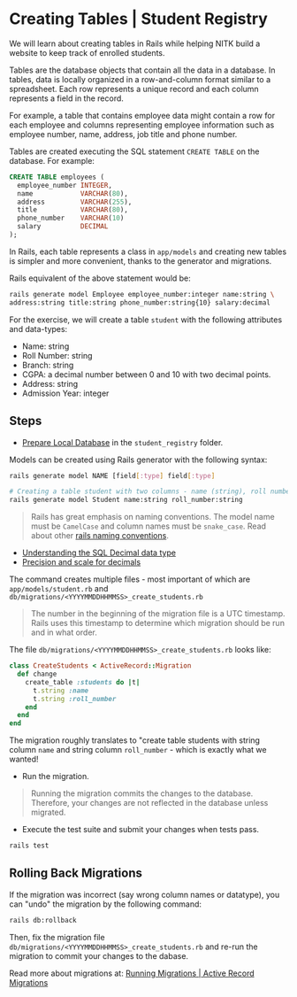 # Creating Tables | Student Registry

We will learn about creating tables in Rails while helping NITK build a
website to keep track of enrolled students.

Tables are the database objects that contain all the data in a database.
In tables, data is locally organized in a row-and-column format similar
to a spreadsheet. Each row represents a unique record and each column
represents a field in the record.

For example, a table that contains employee data might contain a row for
each employee and columns representing employee information such as
employee number, name, address, job title and phone number.

Tables are created executing the SQL statement `CREATE TABLE` on the
database. For example:

```sql
CREATE TABLE employees (
  employee_number INTEGER,
  name            VARCHAR(80),
  address         VARCHAR(255),
  title           VARCHAR(80),
  phone_number    VARCHAR(10)
  salary          DECIMAL
);
```

In Rails, each table represents a class in `app/models` and creating new
tables is simpler and more convenient, thanks to the generator and
migrations.

Rails equivalent of the above statement would be:

```bash
rails generate model Employee employee_number:integer name:string \
address:string title:string phone_number:string{10} salary:decimal
```

For the exercise, we will create a table `student` with the following
attributes and data-types:
- Name: string
- Roll Number: string
- Branch: string
- CGPA: a decimal number between 0 and 10 with two decimal points.
- Address: string
- Admission Year: integer

## Steps

- [Prepare Local Database](/session_2/README.md) in the
  `student_registry` folder.

Models can be created using Rails generator with the following syntax:

```bash
rails generate model NAME [field[:type] field[:type]

# Creating a table student with two columns - name (string), roll number (string)
rails generate model Student name:string roll_number:string
```

> Rails has great emphasis on naming conventions. The model name must be
> `CamelCase` and column names must be `snake_case`. Read about other
> [rails naming conventions](https://gist.github.com/iangreenleaf/b206d09c587e8fc6399e). 

- [Understanding the SQL Decimal data type](https://www.sqlshack.com/understanding-sql-decimal-data-type/)
- [Precision and scale for decimals](https://millarian.com/rails/precision-and-scale-for-ruby-on-rails-migrations/)

The command creates multiple files - most important of which are
`app/models/student.rb` and `db/migrations/<YYYYMMDDHHMMSS>_create_students.rb`

> The number in the beginning of the migration file is a UTC timestamp.
> Rails uses this timestamp to determine which migration should be run
> and in what order.

The file `db/migrations/<YYYYMMDDHHMMSS>_create_students.rb` looks like:

```ruby
class CreateStudents < ActiveRecord::Migration
  def change
    create_table :students do |t|
      t.string :name
      t.string :roll_number
    end
  end
end
```

The migration roughly translates to "create table students with string
column `name` and string column `roll_number` - which is exactly what we
wanted!

- Run the migration.

> Running the migration commits the changes to the database. Therefore,
> your changes are not reflected in the database unless migrated.

- Execute the test suite and submit your changes when tests pass.

```bash
rails test
```

## Rolling Back Migrations

If the migration was incorrect (say wrong column names or datatype),
you can "undo" the migration by the following command:

```bash
rails db:rollback
```

Then, fix the migration file `db/migrations/<YYYYMMDDHHMMSS>_create_students.rb`
and re-run the migration to commit your changes to the dabase.

Read more about migrations at: [Running Migrations | Active Record Migrations](https://edgeguides.rubyonrails.org/active_record_migrations.html#rolling-back)
